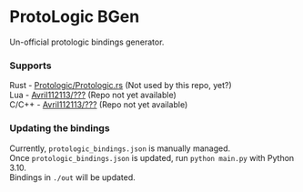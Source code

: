 # ProtoLogic BGen
Un-official protologic bindings generator.

### Supports
Rust - [Protologic/Protologic.rs](https://github.com/Protologic/Protologic.rs) (Not used by this repo, yet?)  
Lua - [Avril112113/???](https://github.com/Dude112113/) (Repo not yet available)  
C/C++ - [Avril112113/???](https://github.com/Dude112113/) (Repo not yet available)  

### Updating the bindings
Currently, `protologic_bindings.json` is manually managed.  
Once `protologic_bindings.json` is updated, run `python main.py` with Python 3.10.  
Bindings in `./out` will be updated.  
